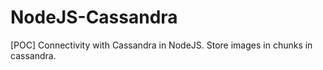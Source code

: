# NodeJS-Cassandra
[POC] Connectivity with Cassandra in NodeJS. Store images in chunks in cassandra.
